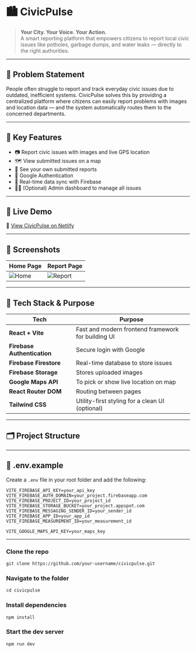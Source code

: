 # 🏙️ CivicPulse

> **Your City. Your Voice. Your Action.**  
A smart reporting platform that empowers citizens to report local civic issues like potholes, garbage dumps, and water leaks — directly to the right authorities.

---

## 📌 Problem Statement

People often struggle to report and track everyday civic issues due to outdated, inefficient systems. CivicPulse solves this by providing a centralized platform where citizens can easily report problems with images and location data — and the system automatically routes them to the concerned departments.

---

## 🎯 Key Features

- 📷 Report civic issues with images and live GPS location
- 🗺️ View submitted issues on a map
- 📁 See your own submitted reports
- 🔐 Google Authentication
- 📨 Real-time data sync with Firebase
- 🧑‍💻 (Optional) Admin dashboard to manage all issues

---

## 🚀 Live Demo

🔗 [View CivicPulse on Netlify](https://your-demo-link.netlify.app)

---

## 📸 Screenshots

| Home Page | Report Page |
|-----------|-------------|
| ![Home](./screenshots/home.png) | ![Report](./screenshots/report.png) |



---

## 🔧 Tech Stack & Purpose

| Tech | Purpose |
|------|---------|
| **React + Vite** | Fast and modern frontend framework for building UI |
| **Firebase Authentication** | Secure login with Google |
| **Firebase Firestore** | Real-time database to store issues |
| **Firebase Storage** | Stores uploaded images |
| **Google Maps API** | To pick or show live location on map |
| **React Router DOM** | Routing between pages |
| **Tailwind CSS** | Utility-first styling for a clean UI (optional) |

---

## 🗂️ Project Structure


---

## 🔐 .env.example

Create a `.env` file in your root folder and add the following:

```env
VITE_FIREBASE_API_KEY=your_api_key
VITE_FIREBASE_AUTH_DOMAIN=your_project.firebaseapp.com
VITE_FIREBASE_PROJECT_ID=your_project_id
VITE_FIREBASE_STORAGE_BUCKET=your_project.appspot.com
VITE_FIREBASE_MESSAGING_SENDER_ID=your_sender_id
VITE_FIREBASE_APP_ID=your_app_id
VITE_FIREBASE_MEASUREMENT_ID=your_measurement_id

VITE_GOOGLE_MAPS_API_KEY=your_maps_key
```

---
### Clone the repo
```
git clone https://github.com/your-username/civicpulse.git
```

### Navigate to the folder
```
cd civicpulse
```

### Install dependencies
```
npm install
```

### Start the dev server
```
npm run dev
```
